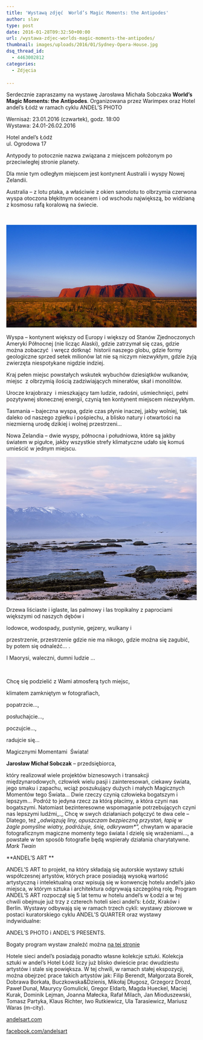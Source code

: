 ```yaml
---
title: 'Wystawą zdjęć  World’s Magic Moments: the Antipodes'
author: slav
type: post
date: 2016-01-28T09:32:50+00:00
url: /wystawa-zdjec-worlds-magic-moments-the-antipodes/
thumbnail: images/uploads/2016/01/Sydney-Opera-House.jpg
dsq_thread_id:
  - 4463002812
categories:
  - Zdjęcia

---
```

Serdecznie zapraszamy na wystawę Jarosława Michała Sobczaka **World’s Magic Moments: the Antipodes**. Organizowana przez Warimpex oraz Hotel andel’s Łódź w ramach cyklu ANDEL’S PHOTO

Wernisaż: 23.01.2016 (czwartek), godz. 18:00  
Wystawa: 24.01-26.02.2016

Hotel andel’s Łódź  
ul. Ogrodowa 17

<!--more-->

Antypody to potocznie nazwa związana z miejscem położonym po przeciwległej stronie planety.

Dla mnie tym odległym miejscem jest kontynent Australii i wyspy Nowej Zelandii.

Australia &#8211; z lotu ptaka, a właściwie z okien samolotu to olbrzymia czerwona wyspa otoczona błękitnym oceanem i od wschodu największą, bo widzianą z kosmosu rafą koralową na świecie.

&nbsp;

![](/images/uploads/2016/01/Urulu.jpg)

Wyspa &#8211; kontynent większy od Europy i większy od Stanów Zjednoczonych Ameryki Północnej (nie licząc Alaski), gdzie zatrzymał się czas, gdzie można zobaczyć  i wręcz dotknąć  historii naszego globu, gdzie formy geologiczne sprzed setek milionów lat nie są niczym niezwykłym, gdzie żyją zwierzęta niespotykane nigdzie indziej.

Kraj pełen miejsc powstałych wskutek wybuchów dziesiątków wulkanów, miejsc  z olbrzymią ilością zadziwiających minerałów, skał i monolitów.

Urocze krajobrazy  i mieszkający tam ludzie, radośni, uśmiechnięci, pełni pozytywnej słonecznej energii, czynią ten kontynent miejscem niezwykłym.

Tasmania &#8211; bajeczna wyspa, gdzie czas płynie inaczej, jakby wolniej, tak daleko od naszego zgiełku i pośpiechu, a blisko natury i otwartości na niezmierną urodę dzikiej i wolnej przestrzeni…

Nowa Zelandia &#8211; dwie wyspy, północna i południowa, które są jakby światem w pigułce, jakby wszystkie strefy klimatyczne udało się komuś umieścić w jednym miejscu.

![](/images/uploads/2016/01/Otakou.jpg)

Drzewa liściaste i iglaste, las palmowy i las tropikalny z paprociami większymi od naszych dębów i

lodowce, wodospady, pustynie, gejzery, wulkany i

przestrzenie, przestrzenie gdzie nie ma nikogo, gdzie można się zagubić, by potem się odnaleźć… .

I Maorysi, waleczni, dumni ludzie …

&nbsp;

Chcę się podzielić z Wami atmosferą tych miejsc,

klimatem zamkniętym w fotografiach,

popatrzcie…,

posłuchajcie…,

poczujcie…,

radujcie się…

Magicznymi Momentami  Świata!

**Jarosław Michał Sobczak** &#8211; przedsiębiorca,

który realizował wiele projektów biznesowych i transakcji międzynarodowych,
człowiek wielu pasji i zainteresowań,
ciekawy świata, jego smaku i zapachu,
wciąż poszukujący dużych i małych
Magicznych Momentów tego Świata…
Dwie rzeczy czynią człowieka bogatszym i lepszym…
Podróż to jedyna rzecz za którą płacimy,
a która czyni nas bogatszymi.
Natomiast bezinteresowne wspomaganie potrzebujących
czyni nas lepszymi ludźmi_._
Chcę w swych działaniach połączyć te dwa cele –
Dlatego, też
_&#8222;odwiązuję liny, opuszczam bezpieczną przystań,_
_łapię w żagle pomyślne wiatry, podróżuje, śnię, odkrywam*&#8221;,_
chwytam w aparacie fotograficznym magiczne momenty tego świata
I dzielę się wrażeniami…,
a powstałe w ten sposób fotografie będą wspierały działania charytatywne.
*Mark Twain*

**ANDEL’S ART **

ANDEL’S ART to projekt, na który składają się autorskie wystawy sztuki współczesnej artystów, których prace posiadają wysoką wartość artystyczną i intelektualną oraz wpisują się w konwencję hotelu andel’s jako miejsca, w którym sztuka i architektura odgrywają szczególną rolę. Program ANDEL’S ART rozpoczął się 5 lat temu w hotelu andel’s w Łodzi a w tej chwili obejmuje już trzy z czterech hoteli sieci andel’s: Łódz, Kraków i Berlin. Wystawy odbywają się w ramach trzech cykli: wystawy zbiorowe w postaci kuratorskiego cyklu ANDEL’S QUARTER oraz wystawy indywidualne:

ANDEL’S PHOTO i ANDEL’S PRESENTS.

Bogaty program wystaw znaleźć można [na tej stronie](http://andelsart.com/kalendarz-2015/)

Hotele sieci andel’s posiadają ponadto własne kolekcje sztuki. Kolekcja sztuki w andel’s Hotel Łódź liczy już blisko dwieście prac dwudziestu artystów i stale się powiększa. W tej chwili, w ramach stałej ekspozycji, można obejrzeć prace takich artystów jak: Filip Berendt, Małgorzata Borek, Dobrawa Borkała, Buczkowska&Dzienis, Mikołaj Długosz, Grzegorz Drozd, Paweł Dunal, Maurycy Gomulicki, Gregor Eldarb, Magda Hueckel, Maciej Kurak, Dominik Lejman, Joanna Małecka, Rafał Milach, Jan Mioduszewski, Tomasz Partyka, Klaus Richter, Iwo Rutkiewicz, Ula Tarasiewicz, Mariusz Waras (m-city).

[andelsart.com](http://andelsart.com/)

[facebook.com/andelsart](https://www.facebook.com/andelsart)